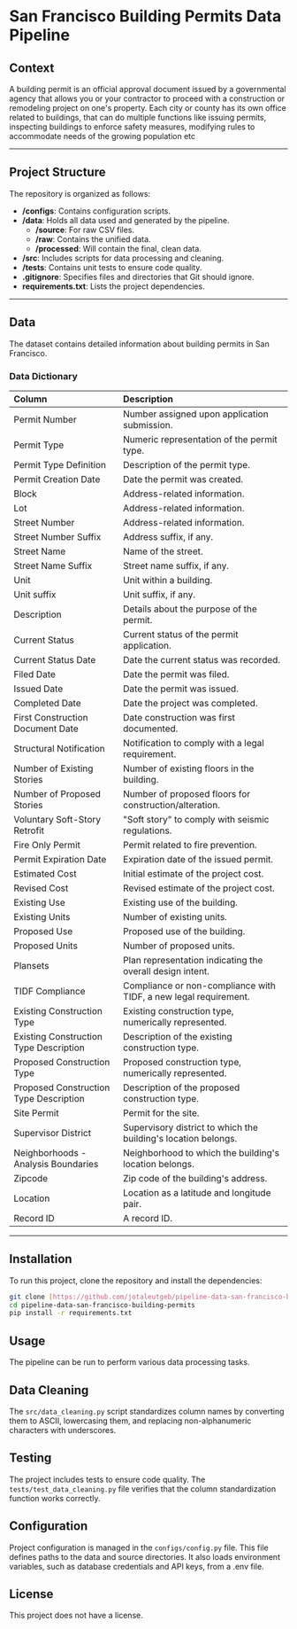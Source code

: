 # San Francisco Building Permits Data Pipeline

## Context
A building permit is an official approval document issued by a governmental agency that allows you or your contractor to proceed with a construction or remodeling project on one's property. Each city or county has its own office related to buildings, that can do multiple functions like issuing permits, inspecting buildings to enforce safety measures, modifying rules to accommodate needs of the growing population etc

---

## Project Structure

The repository is organized as follows:

* **/configs**: Contains configuration scripts.
* **/data**: Holds all data used and generated by the pipeline.
    * **/source**: For raw CSV files.
    * **/raw**: Contains the unified data.
    * **/processed**: Will contain the final, clean data.
* **/src**: Includes scripts for data processing and cleaning.
* **/tests**: Contains unit tests to ensure code quality.
* **.gitignore**: Specifies files and directories that Git should ignore.
* **requirements.txt**: Lists the project dependencies.

---

## Data

The dataset contains detailed information about building permits in San Francisco.

### Data Dictionary

| Column | Description |
| :--- | :--- |
| Permit Number | Number assigned upon application submission. |
| Permit Type | Numeric representation of the permit type. |
| Permit Type Definition | Description of the permit type. |
| Permit Creation Date | Date the permit was created. |
| Block | Address-related information. |
| Lot | Address-related information. |
| Street Number | Address-related information. |
| Street Number Suffix | Address suffix, if any. |
| Street Name | Name of the street. |
| Street Name Suffix | Street name suffix, if any. |
| Unit | Unit within a building. |
| Unit suffix | Unit suffix, if any. |
| Description | Details about the purpose of the permit. |
| Current Status | Current status of the permit application. |
| Current Status Date | Date the current status was recorded. |
| Filed Date | Date the permit was filed. |
| Issued Date | Date the permit was issued. |
| Completed Date | Date the project was completed. |
| First Construction Document Date | Date construction was first documented. |
| Structural Notification | Notification to comply with a legal requirement. |
| Number of Existing Stories | Number of existing floors in the building. |
| Number of Proposed Stories | Number of proposed floors for construction/alteration. |
| Voluntary Soft-Story Retrofit | "Soft story" to comply with seismic regulations. |
| Fire Only Permit | Permit related to fire prevention. |
| Permit Expiration Date | Expiration date of the issued permit. |
| Estimated Cost | Initial estimate of the project cost. |
| Revised Cost | Revised estimate of the project cost. |
| Existing Use | Existing use of the building. |
| Existing Units | Number of existing units. |
| Proposed Use | Proposed use of the building. |
| Proposed Units | Number of proposed units. |
| Plansets | Plan representation indicating the overall design intent. |
| TIDF Compliance | Compliance or non-compliance with TIDF, a new legal requirement. |
| Existing Construction Type | Existing construction type, numerically represented. |
| Existing Construction Type Description | Description of the existing construction type. |
| Proposed Construction Type | Proposed construction type, numerically represented. |
| Proposed Construction Type Description | Description of the proposed construction type. |
| Site Permit | Permit for the site. |
| Supervisor District | Supervisory district to which the building's location belongs. |
| Neighborhoods - Analysis Boundaries | Neighborhood to which the building's location belongs. |
| Zipcode | Zip code of the building's address. |
| Location | Location as a latitude and longitude pair. |
| Record ID | A record ID. |

---

## Installation

To run this project, clone the repository and install the dependencies:

```bash
git clone [https://github.com/jotaleutgeb/pipeline-data-san-francisco-building-permits.git](https://github.com/jotaleutgeb/pipeline-data-san-francisco-building-permits.git)
cd pipeline-data-san-francisco-building-permits
pip install -r requirements.txt
```

## Usage
The pipeline can be run to perform various data processing tasks.

## Data Cleaning
The `src/data_cleaning.py` script standardizes column names by converting them to ASCII, lowercasing them, and replacing non-alphanumeric characters with underscores.

## Testing
The project includes tests to ensure code quality. The `tests/test_data_cleaning.py` file verifies that the column standardization function works correctly.

## Configuration
Project configuration is managed in the `configs/config.py` file. This file defines paths to the data and source directories. It also loads environment variables, such as database credentials and API keys, from a .env file.

## License
This project does not have a license.

